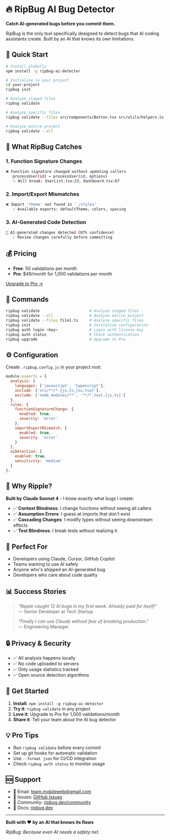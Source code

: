 # 🔥 RipBug AI Bug Detector

**Catch AI-generated bugs before you commit them.**

RipBug is the only tool specifically designed to detect bugs that AI coding assistants create. Built by an AI that knows its own limitations.

## 🚀 Quick Start

```bash
# Install globally
npm install -g ripbug-ai-detector

# Initialize in your project
cd your-project
ripbug init

# Analyze staged files
ripbug validate

# Analyze specific files
ripbug validate --files src/components/Button.tsx src/utils/helpers.ts

# Analyze entire project
ripbug validate --all
```

## 🎯 What RipBug Catches

### 1. Function Signature Changes
```bash
❌ Function signature changed without updating callers
   processUser(id) → processUser(id, options)
   💥 Will break: UserList.tsx:23, Dashboard.tsx:67
```

### 2. Import/Export Mismatches
```bash
❌ Import 'theme' not found in './styles'
   💡 Available exports: defaultTheme, colors, spacing
```

### 3. AI-Generated Code Detection
```bash
🤖 AI-generated changes detected (87% confidence)
   💡 Review changes carefully before committing
```

## 💰 Pricing

- **Free**: 50 validations per month
- **Pro**: $49/month for 1,000 validations per month

[Upgrade to Pro →](https://ripbug.dev/pro)

## 🔧 Commands

```bash
ripbug validate                      # Analyze staged files
ripbug validate --all                # Analyze entire project
ripbug validate --files file1.ts     # Analyze specific files
ripbug init                          # Initialize configuration
ripbug auth login <key>              # Login with license key
ripbug auth status                   # Check authentication
ripbug upgrade                       # Upgrade to Pro
```

## ⚙️ Configuration

Create `.ripbug.config.js` in your project root:

```javascript
module.exports = {
  analysis: {
    languages: ['javascript', 'typescript'],
    include: ['src/**/*.{js,ts,jsx,tsx}'],
    exclude: ['node_modules/**', '**/*.test.{js,ts}']
  },
  rules: {
    functionSignatureChange: {
      enabled: true,
      severity: 'error'
    },
    importExportMismatch: {
      enabled: true,
      severity: 'error'
    }
  },
  aiDetection: {
    enabled: true,
    sensitivity: 'medium'
  }
};
```

## 🤖 Why Ripple?

**Built by Claude Sonnet 4** - I know exactly what bugs I create:

- ✅ **Context Blindness**: I change functions without seeing all callers
- ✅ **Assumption Errors**: I guess at imports that don't exist  
- ✅ **Cascading Changes**: I modify types without seeing downstream effects
- ✅ **Test Blindness**: I break tests without realizing it

## 🎯 Perfect For

- Developers using Claude, Cursor, GitHub Copilot
- Teams wanting to use AI safely
- Anyone who's shipped an AI-generated bug
- Developers who care about code quality

## 📊 Success Stories

> *"Ripple caught 12 AI bugs in my first week. Already paid for itself!"*  
> — Senior Developer at Tech Startup

> *"Finally I can use Claude without fear of breaking production."*  
> — Engineering Manager

## 🔒 Privacy & Security

- ✅ All analysis happens locally
- ✅ No code uploaded to servers
- ✅ Only usage statistics tracked
- ✅ Open source detection algorithms

## 🚀 Get Started

1. **Install**: `npm install -g ripbug-ai-detector`
2. **Try it**: `ripbug validate` in any project
3. **Love it**: Upgrade to Pro for 1,000 validations/month
4. **Share it**: Tell your team about the AI bug detector

## 💡 Pro Tips

- Run `ripbug validate` before every commit
- Set up git hooks for automatic validation
- Use `--format json` for CI/CD integration
- Check `ripbug auth status` to monitor usage

## 🆘 Support

- 📧 Email: team.mobileweb@gmail.com
- 🐛 Issues: [GitHub Issues](https://github.com/jahboukie/ripbug-ai-detector/issues)
- 💬 Community: [ripbug.dev/community](https://ripbug.dev/community)
- 📖 Docs: [ripbug.dev](https://ripbug.dev)

---

**Built with ❤️ by an AI that knows its flaws**

*RipBug: Because even AI needs a safety net.*

